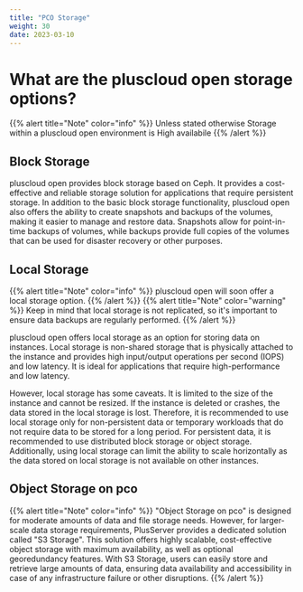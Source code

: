 ```yaml
---
title: "PCO Storage"
weight: 30
date: 2023-03-10
---
```


# What are the pluscloud open storage options?

{{% alert title="Note" color="info" %}}
Unless stated otherwise Storage within a pluscloud open environment is High availabile
{{% /alert %}}

## Block Storage

pluscloud open provides block storage based on Ceph. It provides a cost-effective and reliable storage solution for applications that require persistent storage. In addition to the basic block storage functionality, pluscloud open also offers the ability to create snapshots and backups of the volumes, making it easier to manage and restore data. Snapshots allow for point-in-time backups of volumes, while backups provide full copies of the volumes that can be used for disaster recovery or other purposes. 

## Local Storage

{{% alert title="Note" color="info" %}}
pluscloud open will soon offer a local storage option. 
{{% /alert %}}
{{% alert title="Note" color="warning" %}}
Keep in mind that local storage is not replicated, so it's important to ensure data backups are regularly performed.
{{% /alert %}}

pluscloud open offers local storage as an option for storing data on instances. Local storage is non-shared storage that is physically attached to the instance and provides high input/output operations per second (IOPS) and low latency. It is ideal for applications that require high-performance and low latency.

However, local storage has some caveats. It is limited to the size of the instance and cannot be resized. If the instance is deleted or crashes, the data stored in the local storage is lost. Therefore, it is recommended to use local storage only for non-persistent data or temporary workloads that do not require data to be stored for a long period. For persistent data, it is recommended to use distributed block storage or object storage. Additionally, using local storage can limit the ability to scale horizontally as the data stored on local storage is not available on other instances.

## Object Storage on pco

{{% alert title="Note" color="info" %}}
"Object Storage on pco" is designed for moderate amounts of data and file storage needs. However, for larger-scale data storage requirements, PlusServer provides a dedicated solution called "S3 Storage". This solution offers highly scalable, cost-effective object storage with maximum availability, as well as optional georedundancy features. With S3 Storage, users can easily store and retrieve large amounts of data, ensuring data availability and accessibility in case of any infrastructure failure or other disruptions.
{{% /alert %}}